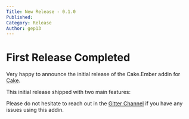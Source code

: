 ```yaml
---
Title: New Release - 0.1.0
Published: 
Category: Release
Author: gep13
---
```


# First Release Completed

Very happy to announce the initial release of the Cake.Ember addin for [Cake](http://cakebuild.net/).

This initial release shipped with two main features:

Please do not hesitate to reach out in the [Gitter Channel](https://gitter.im/cake-contrib/Lobby) if you have any issues using this addin.